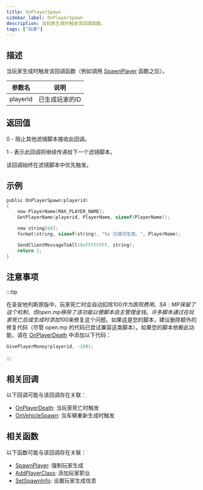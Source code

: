 ```yaml
---
title: OnPlayerSpawn
sidebar_label: OnPlayerSpawn
description: 当玩家生成时触发该回调函数。
tags: ["玩家"]
---
```


## 描述

当玩家生成时触发该回调函数（例如调用 [SpawnPlayer](../functions/SpawnPlayer) 函数之后）。

| 参数名   | 说明           |
| -------- | -------------- |
| playerid | 已生成玩家的ID |

## 返回值

0 - 阻止其他滤镜脚本接收此回调。

1 - 表示此回调将继续传递给下一个滤镜脚本。

该回调始终在滤镜脚本中优先触发。

## 示例

```c
public OnPlayerSpawn(playerid)
{
    new PlayerName[MAX_PLAYER_NAME];
    GetPlayerName(playerid, PlayerName, sizeof(PlayerName));

    new string[64];
    format(string, sizeof(string), "%s 已成功生成。", PlayerName);

    SendClientMessageToAll(0xFFFFFFFF, string);
    return 1;
}
```

## 注意事项

:::tip

在圣安地列斯原版中，玩家死亡时会自动扣除$100作为医院费用。SA:MP 保留了这个机制，但 open.mp 移除了该功能以便脚本自主管理金钱。许多脚本通过在玩家死亡后或生成时添加$100来修复这个问题。如果这是您的脚本，建议删除额外的修复代码（尽管 open.mp 的代码已尝试兼容这类脚本）。如果您的脚本依赖此功能，请在 [OnPlayerDeath](OnPlayerDeath) 中添加以下代码：

```c
GivePlayerMoney(playerid, -100);
```

:::

## 相关回调

以下回调可能与该回调存在关联：

- [OnPlayerDeath](OnPlayerDeath): 当玩家死亡时触发
- [OnVehicleSpawn](OnVehicleSpawn): 当车辆重新生成时触发

## 相关函数

以下函数可能与该回调存在关联：

- [SpawnPlayer](../functions/SpawnPlayer): 强制玩家生成
- [AddPlayerClass](../functions/AddPlayerClass): 添加玩家职业
- [SetSpawnInfo](../functions/SetSpawnInfo): 设置玩家生成信息

